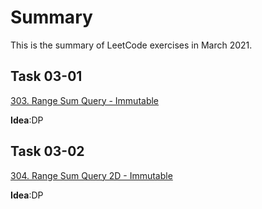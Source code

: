 # Summary

This is the summary of LeetCode exercises in March 2021.

## Task 03-01

[303. Range Sum Query - Immutable](https://leetcode-cn.com/problems/range-sum-query-immutable/)

**Idea**:DP

## Task 03-02

[304. Range Sum Query 2D - Immutable](https://leetcode-cn.com/problems/range-sum-query-2d-immutable/)

**Idea**:DP
